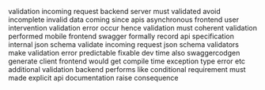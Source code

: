 validation incoming request backend server must validated avoid incomplete invalid data coming since apis asynchronous frontend user intervention validation error occur hence validation must coherent validation performed mobile frontend swagger formally record api specification internal json schema validate incoming request json schema validators make validation error predictable fixable dev time also swaggercodgen generate client frontend would get compile time exception type error etc additional validation backend performs like conditional requirement must made explicit api documentation raise consequence